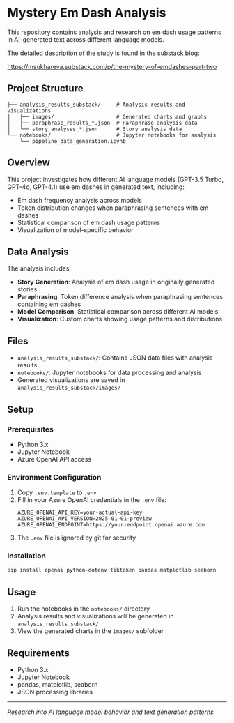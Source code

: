 # Mystery Em Dash Analysis

This repository contains analysis and research on em dash usage patterns in AI-generated text across different language models.

The detailed description of the study is found in the substack blog:

https://msukhareva.substack.com/p/the-mystery-of-emdashes-part-two

## Project Structure

```
├── analysis_results_substack/     # Analysis results and visualizations
│   ├── images/                    # Generated charts and graphs
│   ├── paraphrase_results_*.json  # Paraphrase analysis data
│   └── story_analyses_*.json      # Story analysis data
└── notebooks/                     # Jupyter notebooks for analysis
    └── pipeline_data_generation.ipynb
```

## Overview

This project investigates how different AI language models (GPT-3.5 Turbo, GPT-4o, GPT-4.1) use em dashes in generated text, including:

- Em dash frequency analysis across models
- Token distribution changes when paraphrasing sentences with em dashes
- Statistical comparison of em dash usage patterns
- Visualization of model-specific behavior

## Data Analysis

The analysis includes:
- **Story Generation**: Analysis of em dash usage in originally generated stories
- **Paraphrasing**: Token difference analysis when paraphrasing sentences containing em dashes
- **Model Comparison**: Statistical comparison across different AI models
- **Visualization**: Custom charts showing usage patterns and distributions

## Files

- `analysis_results_substack/`: Contains JSON data files with analysis results
- `notebooks/`: Jupyter notebooks for data processing and analysis
- Generated visualizations are saved in `analysis_results_substack/images/`

## Setup

### Prerequisites
- Python 3.x
- Jupyter Notebook
- Azure OpenAI API access

### Environment Configuration
1. Copy `.env.template` to `.env`
2. Fill in your Azure OpenAI credentials in the `.env` file:
   ```
   AZURE_OPENAI_API_KEY=your-actual-api-key
   AZURE_OPENAI_API_VERSION=2025-01-01-preview
   AZURE_OPENAI_ENDPOINT=https://your-endpoint.openai.azure.com
   ```
3. The `.env` file is ignored by git for security

### Installation
```bash
pip install openai python-dotenv tiktoken pandas matplotlib seaborn
```

## Usage

1. Run the notebooks in the `notebooks/` directory
2. Analysis results and visualizations will be generated in `analysis_results_substack/`
3. View the generated charts in the `images/` subfolder

## Requirements

- Python 3.x
- Jupyter Notebook
- pandas, matplotlib, seaborn
- JSON processing libraries

---

*Research into AI language model behavior and text generation patterns.*

